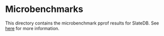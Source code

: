 # Microbenchmarks

This directory contains the microbenchmark pprof results for SlateDB. See [here](https://slatedb.io/docs/performance/) for more information.
